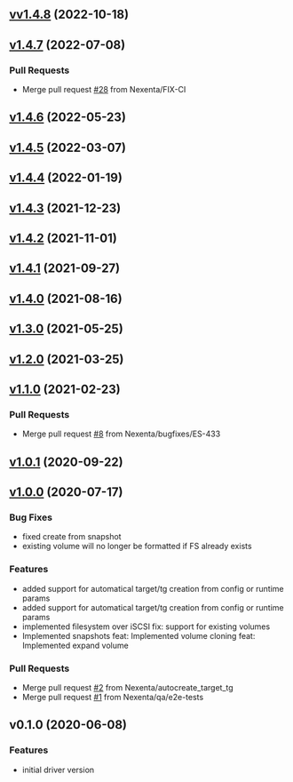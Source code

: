 
<a name="vv1.4.8"></a>
## [vv1.4.8](https://github.com/Nexenta/nexentastor-csi-driver/compare/v1.4.7...vv1.4.8) (2022-10-18)


<a name="v1.4.7"></a>
## [v1.4.7](https://github.com/Nexenta/nexentastor-csi-driver/compare/v1.4.6...v1.4.7) (2022-07-08)

### Pull Requests

* Merge pull request [#28](https://github.com/Nexenta/nexentastor-csi-driver/issues/28) from Nexenta/FIX-CI


<a name="v1.4.6"></a>
## [v1.4.6](https://github.com/Nexenta/nexentastor-csi-driver/compare/v1.4.5...v1.4.6) (2022-05-23)


<a name="v1.4.5"></a>
## [v1.4.5](https://github.com/Nexenta/nexentastor-csi-driver/compare/v1.4.4...v1.4.5) (2022-03-07)


<a name="v1.4.4"></a>
## [v1.4.4](https://github.com/Nexenta/nexentastor-csi-driver/compare/v1.4.3...v1.4.4) (2022-01-19)


<a name="v1.4.3"></a>
## [v1.4.3](https://github.com/Nexenta/nexentastor-csi-driver/compare/v1.4.2...v1.4.3) (2021-12-23)


<a name="v1.4.2"></a>
## [v1.4.2](https://github.com/Nexenta/nexentastor-csi-driver/compare/v1.4.1...v1.4.2) (2021-11-01)


<a name="v1.4.1"></a>
## [v1.4.1](https://github.com/Nexenta/nexentastor-csi-driver/compare/v1.4.0...v1.4.1) (2021-09-27)


<a name="v1.4.0"></a>
## [v1.4.0](https://github.com/Nexenta/nexentastor-csi-driver/compare/v1.3.0...v1.4.0) (2021-08-16)


<a name="v1.3.0"></a>
## [v1.3.0](https://github.com/Nexenta/nexentastor-csi-driver/compare/v1.2.0...v1.3.0) (2021-05-25)


<a name="v1.2.0"></a>
## [v1.2.0](https://github.com/Nexenta/nexentastor-csi-driver/compare/v1.1.0...v1.2.0) (2021-03-25)


<a name="v1.1.0"></a>
## [v1.1.0](https://github.com/Nexenta/nexentastor-csi-driver/compare/v1.0.1...v1.1.0) (2021-02-23)

### Pull Requests

* Merge pull request [#8](https://github.com/Nexenta/nexentastor-csi-driver/issues/8) from Nexenta/bugfixes/ES-433


<a name="v1.0.1"></a>
## [v1.0.1](https://github.com/Nexenta/nexentastor-csi-driver/compare/v1.0.0...v1.0.1) (2020-09-22)


<a name="v1.0.0"></a>
## [v1.0.0](https://github.com/Nexenta/nexentastor-csi-driver/compare/v0.1.0...v1.0.0) (2020-07-17)

### Bug Fixes

* fixed create from snapshot
* existing volume will no longer be formatted if FS already exists

### Features

* added support for automatical target/tg creation from config or runtime params
* added support for automatical target/tg creation from config or runtime params
* implemented filesystem over iSCSI fix: support for existing volumes
* Implemented snapshots feat: Implemented volume cloning feat: Implemented expand volume

### Pull Requests

* Merge pull request [#2](https://github.com/Nexenta/nexentastor-csi-driver/issues/2) from Nexenta/autocreate_target_tg
* Merge pull request [#1](https://github.com/Nexenta/nexentastor-csi-driver/issues/1) from Nexenta/qa/e2e-tests


<a name="v0.1.0"></a>
## v0.1.0 (2020-06-08)

### Features

* initial driver version

